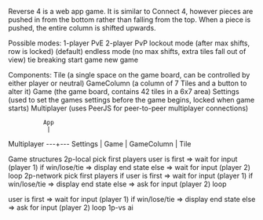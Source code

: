 Reverse 4 is a web app game. It is similar to Connect 4, however pieces are pushed in from the bottom rather than falling from the top. When a piece is pushed, the entire column is shifted upwards.

Possible modes:
1-player PvE
2-player PvP
lockout mode (after max shifts, row is locked) (default)
endless mode (no max shifts, extra tiles fall out of view)
tie breaking
start game
new game

Components:
Tile (a single space on the game board, can be controlled by either player or neutral)
GameColumn (a column of 7 Tiles and a button to alter it)
Game (the game board, contains 42 tiles in a 6x7 area)
Settings (used to set the games settings before the game begins, locked when game starts)
Multiplayer (uses PeerJS for peer-to-peer multiplayer connections)

              App
               |
Multiplayer ---+--- Settings
               |
              Game
               |
           GameColumn
               |
              Tile


Game structures
2p-local
pick first players
user is first => wait for input (player 1)
if win/lose/tie => display end state
else => wait for input (player 2)
loop
2p-network
pick first players
if user is first => wait for input (player 1)
if win/lose/tie => display end state
else => ask for input (player 2)
loop

user is first => wait for input (player 1)
if win/lose/tie => display end state
else => ask for input (player 2)
loop
1p-vs ai
